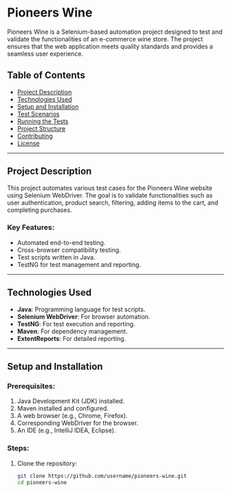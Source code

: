 # Pioneers Wine

Pioneers Wine is a Selenium-based automation project designed to test and validate the functionalities of an e-commerce wine store. The project ensures that the web application meets quality standards and provides a seamless user experience.

## Table of Contents

- [Project Description](#project-description)
- [Technologies Used](#technologies-used)
- [Setup and Installation](#setup-and-installation)
- [Test Scenarios](#test-scenarios)
- [Running the Tests](#running-the-tests)
- [Project Structure](#project-structure)
- [Contributing](#contributing)
- [License](#license)

---

## Project Description

This project automates various test cases for the Pioneers Wine website using Selenium WebDriver. The goal is to validate functionalities such as user authentication, product search, filtering, adding items to the cart, and completing purchases.

### Key Features:
- Automated end-to-end testing.
- Cross-browser compatibility testing.
- Test scripts written in Java.
- TestNG for test management and reporting.

---

## Technologies Used

- **Java**: Programming language for test scripts.
- **Selenium WebDriver**: For browser automation.
- **TestNG**: For test execution and reporting.
- **Maven**: For dependency management.
- **ExtentReports**: For detailed reporting.

---

## Setup and Installation

### Prerequisites:
1. Java Development Kit (JDK) installed.
2. Maven installed and configured.
3. A web browser (e.g., Chrome, Firefox).
4. Corresponding WebDriver for the browser.
5. An IDE (e.g., IntelliJ IDEA, Eclipse).

### Steps:
1. Clone the repository:
   ```bash
   git clone https://github.com/username/pioneers-wine.git
   cd pioneers-wine
